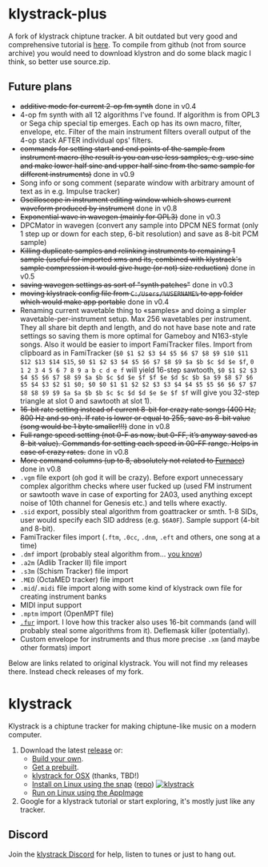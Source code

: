 # klystrack-plus

A fork of klystrack chiptune tracker. A bit outdated but very good and comprehensive tutorial is [here](http://n00bstar.blogspot.com/2013/02/klystrack-tutorial-basics.html). To compile from github (not from source archive) you would need to download klystron and do some black magic I think, so better use source.zip.

## Future plans

- ~~additive mode for current 2-op fm synth~~ done in v0.4
- 4-op fm synth with all 12 algorithms I've found. If algorithm is from OPL3 or Sega chip special tip emerges. Each op has its own macro, filter, envelope, etc. Filter of the main instrument filters overall output of the 4-op stack AFTER individual ops' filters. 
- ~~commands for setting start and end points of the sample from instrument macro (the result is you can use less samples, e.g. use sine and make lower half sine and upper half sine from the same sample for different instruments)~~ done in v0.9
- Song info or song comment (separate window with arbitrary amount of text as in e.g. Impulse tracker)
- ~~Oscilloscope in instrument editing window which shows current waveform produced by instrument~~ done in v0.8
- ~~Exponential wave in wavegen (mainly for OPL3)~~ done in v0.3
- DPCMator in wavegen (convert any sample into DPCM NES format (only 1 step up or down for each step, 6-bit resolution) and save as 8-bit PCM sample) 
- ~~Killing duplicate samples and relinking instruments to remaining 1 sample (useful for imported xms and its, combined with klystrack's sample compression it would give huge (or not) size reduction)~~ done in v0.5
- ~~saving wavegen settings as sort of "synth patches"~~ done in v0.3
- ~~moving klystrack config file from `C:/Users/%USERNAME%` to app folder which would make app portable~~ done in v0.4
- Renaming current wavetable thing to «samples» and doing a simpler wavetable-per-instrument setup. Max 256 wavetables per instrument. They all share bit depth and length, and do not have base note and rate settings so saving them is more optimal for Gameboy and N163-style songs. Also it would be easier to import FamiTracker files. Import from clipboard as in FamiTracker (`$0 $1 $2 $3 $4 $5 $6 $7 $8 $9 $10 $11 $12 $13 $14 $15`, `$0 $1 $2 $3 $4 $5 $6 $7 $8 $9 $a $b $c $d $e $f`, `0 1 2 3 4 5 6 7 8 9 a b c d e f` will yield 16-step sawtooth, `$0 $1 $2 $3 $4 $5 $6 $7 $8 $9 $a $b $c $d $e $f $f $e $d $c $b $a $9 $8 $7 $6 $5 $4 $3 $2 $1 $0; $0 $0 $1 $1 $2 $2 $3 $3 $4 $4 $5 $5 $6 $6 $7 $7 $8 $8 $9 $9 $a $a $b $b $c $c $d $d $e $e $f $f` will give you 32-step triangle at slot 0 and sawtooth at slot 1).
- ~~16-bit rate setting instead of current 8-bit for crazy rate songs (400 Hz, 800 Hz and so on). If rate is lower or equal to 255, save as 8-bit value (song would be 1 byte smaller!!!)~~ done in v0.8
- ~~Full range speed setting (not 0-F as now, but 0-FF, it’s anyway saved as 8-bit value). Commands for setting each speed in 00-FF range. Helps in case of crazy rates.~~ done in v0.8
- ~~More command columns (up to 8, absolutely not related to [Furnace](https://github.com/tildearrow/furnace))~~ done in v0.8
- `.vgm` file export (oh god it will be crazy). Before export unnecessary complex algorithm checks where user fucked up (used FM instrument or sawtooth wave in case of exporting for 2A03, used anything except noise of 10th channel for Genesis etc.) and tells where exactly.
- `.sid` export, possibly steal algorithm from goattracker or smth. 1-8 SIDs, user would specify each SID address (e.g. `$6A0F`). Sample support (4-bit and 8-bit).
- FamiTracker files import (`.ftm`, `.0cc`, `.dnm`, `.eft` and others, one song at a time)
- `.dmf` import (probably steal algorithm from… [you know](https://github.com/tildearrow/furnace))
- `.a2m` (Adlib Tracker II) file import
- `.s3m` (Schism Tracker) file import
- `.MED` (OctaMED tracker) file import
- `.mid`/`.midi` file import along with some kind of klystrack own file for creating instrument banks
- MIDI input support
- `.mptm` import (OpenMPT file)
- [`.fur`](https://github.com/tildearrow/furnace) import. I love how this tracker also uses 16-bit commands (and will probably steal some algorithms from it). Deflemask killer (potentially).
- Custom envelope for instruments and thus more precise `.xm` (and maybe other formats) import


Below are links related to original klystrack. You will not find my releases there. Instead check releases of my fork. 

# klystrack

Klystrack is a chiptune tracker for making chiptune-like music on a modern computer.

1. Download the latest [release](https://github.com/kometbomb/klystrack/releases) or: 
    - [Build your own](https://github.com/kometbomb/klystrack/wiki/HowToCompile).
    - [Get a prebuilt](https://repology.org/metapackage/klystrack/versions).
    - [klystrack for OSX](https://plugins.ro/klystrack/) (thanks, TBD!)
    - [Install on Linux using the snap](https://snapcraft.io/klystrack) ([repo](https://github.com/kometbomb/klystrack-snap)) [![klystrack](https://snapcraft.io/klystrack/badge.svg)](https://snapcraft.io/klystrack)
    - [Run on Linux using the AppImage](http://sid.ethz.ch/appimage/Klystrack-x86_64.AppImage)
2. Google for a klystrack tutorial or start exploring, it's mostly just like any tracker.

## Discord

Join the [klystrack Discord](https://discord.gg/udba7HG) for help, listen to tunes or just to hang out.
